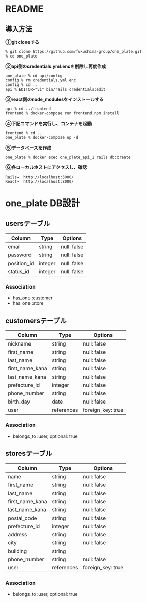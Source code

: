 # README

## 導入方法
**①git cloneする**

```
% git clone https://github.com/fukushima-group/one_plate.git
% cd one_plate
```
  
**②api側のcredentials.yml.encを削除し再度作成**

```
one_plate % cd api/config
config % rm credentials.yml.enc
config % cd ..
api % EDITOR="vi" bin/rails credentials:edit
```

**③react側のnode_modulesをインストールする**

```
api % cd ../frontend
frontend % docker-compose run frontend npm install
```

**④下記コマンドを実行し、コンテナを起動**

```
frontend % cd ..
one_plate % docker-compose up -d
```

**⑤データベースを作成**

```
one_plate % docker exec one_plate_api_1 rails db:create
```

**⑥各ローカルホストにアクセスし、確認**

```
Rails→  http://localhost:3000/
React→  http://localhost:8000/
```

# one_plate DB設計

## usersテーブル
| Column          | Type       | Options           |
|-----------------|------------|-------------------|
| email           | string     | null: false       |
| password        | string     | null: false       |
| position_id     | integer    | null: false       |
| status_id       | integer    | null: false       |

### Association
- has_one :customer
- has_one :store

## customersテーブル
| Column          | Type       | Options           |
|-----------------|------------|-------------------|
| nickname        | string     | null: false       |
| first_name      | string     | null: false       |
| last_name       | string     | null: false       |
| first_name_kana | string     | null: false       |
| last_name_kana  | string     | null: false       |
| prefecture_id   | integer    | null: false       |
| phone_number    | string     | null: false       |
| birth_day       | date       | null: false       |
| user            | references | foreign_key: true |

### Association
- belongs_to :user, optional: true

## storesテーブル
| Column          | Type       | Options           |
|-----------------|------------|-------------------|
| name            | string     | null: false       |
| first_name      | string     | null: false       |
| last_name       | string     | null: false       |
| first_name_kana | string     | null: false       |
| last_name_kana  | string     | null: false       |
| postal_code     | string     | null: false       |
| prefecture_id   | integer    | null: false       |
| address         | string     | null: false       |
| city            | string     | null: false       |
| building        | string     |                   |
| phone_number    | string     | null: false       |
| user            | references | foreign_key: true |

### Association
- belongs_to :user, optional: true
